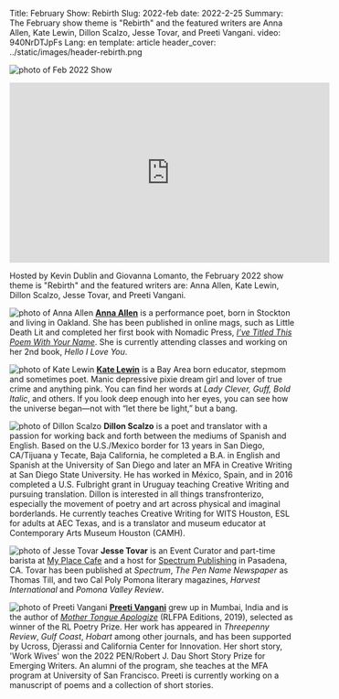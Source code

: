 Title: February Show: Rebirth
Slug: 2022-feb
date: 2022-2-25
Summary: The February show theme is "Rebirth" and the featured writers are Anna Allen, Kate Lewin, Dillon Scalzo, Jesse Tovar, and Preeti Vangani.
video: 940NrDTJpFs
Lang: en
template: article
header_cover: ../static/images/header-rebirth.png

![photo of Feb 2022 Show](../static/images/2-25-show.png)

<iframe width="560" height="315" src="https://www.youtube.com/embed/940NrDTJpFs" title="YouTube video player" frameborder="0" allow="accelerometer; autoplay; clipboard-write; encrypted-media; gyroscope; picture-in-picture" allowfullscreen></iframe>

Hosted by Kevin Dublin and Giovanna Lomanto, the February 2022 show theme is "Rebirth" and the featured writers are: Anna Allen, Kate Lewin, Dillon Scalzo, Jesse Tovar, and Preeti Vangani.


![photo of Anna Allen](../static/images/anna-allen.jpg)
[**Anna Allen**](https://twitter.com/fancypantsanna) is a performance poet, born in Stockton and living in Oakland. She has been published in online mags, such as Little Death Lit and completed her first book with Nomadic Press, [*I’ve Titled This Poem With Your Name*](https://www.nomadicpress.org/store/p/ivetitledthispoemwithyourname). She is currently attending classes and working on her 2nd book, *Hello I Love You*.

![photo of Kate Lewin](../static/images/kate-lewin.jpg)
[**Kate Lewin**](https://medium.com/@klewinwriting) is a Bay Area born educator, stepmom and sometimes poet. Manic depressive pixie dream girl and lover of true crime and anything pink. You can find her words at *Lady Clever, Guff, Bold Italic*, and others. If you look deep enough into her eyes, you can see how the universe began—not with “let there be light,” but a bang.

![photo of Dillon Scalzo](../static/images/dillon-scalzo.jpg)
**Dillon Scalzo** is a poet and translator with a passion for working back and forth between the mediums of Spanish and English. Based on the U.S./Mexico border for 13 years in San Diego, CA/Tijuana y Tecate, Baja California, he completed a B.A. in English and Spanish at the University of San Diego and later an MFA in Creative Writing at San Diego State University. He has worked in México, Spain, and in 2016 completed a U.S. Fulbright grant in Uruguay teaching Creative Writing and pursuing translation. Dillon is interested in all things transfronterizo, especially the movement of poetry and art across physical and imaginal borderlands. He currently teaches Creative Writing for WITS Houston, ESL for adults at AEC Texas, and is a translator and museum educator at Contemporary Arts Museum Houston (CAMH).

![photo of Jesse Tovar](../static/images/jesse-tovar.jpg)
**Jesse Tovar** is an Event Curator and part-time barista at [My Place Cafe](https://myplacecafe.net/) and a host for [Spectrum Publishing](http://spectrumpublishing.blogspot.com/) in Pasadena, CA. Tovar has been published at *Spectrum*, *The Pen Name Newspaper* as Thomas Till, and two Cal Poly Pomona literary magazines, *Harvest International* and *Pomona Valley Review*. 

![photo of Preeti Vangani](../static/images/preeti-vangani.jpg)
[**Preeti Vangani**](https://preetivangani.wixsite.com/poetry) grew up in Mumbai, India and is the author of [*Mother Tongue Apologize*](https://www.indiebound.org/book/9788193929537) (RLFPA Editions, 2019), selected as winner of the RL Poetry Prize. Her work has appeared in *Threepenny Review*, *Gulf Coast*, *Hobart* among other journals, and has been supported by Ucross, Djerassi and California Center for Innovation. Her short story, 'Work Wives' won the 2022 PEN/Robert J. Dau Short Story Prize for Emerging Writers. An alumni of the program, she teaches at the MFA program at University of San Francisco. Preeti is currently working on a manuscript of poems and a collection of short stories. 

